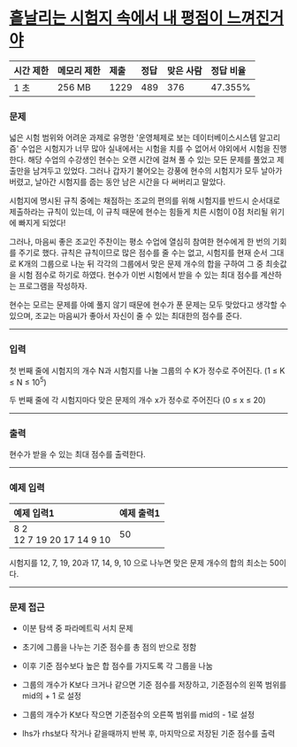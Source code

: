 # [흩날리는 시험지 속에서 내 평점이 느껴진거야](https://www.acmicpc.net/problem/17951)

<div align = center>

| 시간 제한 | 메모리 제한 | 제출 | 정답 | 맞은 사람 | 정답 비율 |
| :-------- | :---------- | :--- | :--- | :-------- | :-------- |
| 1 초      | 256 MB      | 1229 | 489  | 376       | 47.355%   |

</div>

### 문제

넓은 시험 범위와 어려운 과제로 유명한 '운영체제로 보는 데이터베이스시스템 알고리즘' 수업은 시험지가 너무 많아 실내에서는 시험을 치를 수 없어서 야외에서 시험을 진행한다. 해당 수업의 수강생인 현수는 오랜 시간에 걸쳐 풀 수 있는 모든 문제를 풀었고 제출만을 남겨두고 있었다. 그러나 갑자기 불어오는 강풍에 현수의 시험지가 모두 날아가 버렸고, 날아간 시험지를 줍는 동안 남은 시간을 다 써버리고 말았다.

시험지에 명시된 규칙 중에는 채점하는 조교의 편의를 위해 시험지를 반드시 순서대로 제출하라는 규칙이 있는데, 이 규칙 때문에 현수는 힘들게 치른 시험이 0점 처리될 위기에 빠지게 되었다!

그러나, 마음씨 좋은 조교인 주찬이는 평소 수업에 열심히 참여한 현수에게 한 번의 기회를 주기로 했다. 규칙은 규칙이므로 많은 점수를 줄 수는 없고, 시험지를 현재 순서 그대로 K개의 그룹으로 나눈 뒤 각각의 그룹에서 맞은 문제 개수의 합을 구하여 그 중 최솟값을 시험 점수로 하기로 하였다. 현수가 이번 시험에서 받을 수 있는 최대 점수를 계산하는 프로그램을 작성하자.

현수는 모르는 문제를 아예 풀지 않기 때문에 현수가 푼 문제는 모두 맞았다고 생각할 수 있으며, 조교는 마음씨가 좋아서 자신이 줄 수 있는 최대한의 점수를 준다.

---

### 입력

첫 번째 줄에 시험지의 개수 N과 시험지를 나눌 그룹의 수 K가 정수로 주어진다. (1 ≤ K ≤ N ≤ 10<sup>5</sup>)

두 번째 줄에 각 시험지마다 맞은 문제의 개수 x가 정수로 주어진다 (0 ≤ x ≤ 20)

---

### 출력

현수가 받을 수 있는 최대 점수를 출력한다.

---

### 예제 입력

| 예제 입력1                    | 예제 출력1 |
| :---------------------------- | :--------- |
| 8 2<br/>12 7 19 20 17 14 9 10 | 50         |

시험지를 12, 7, 19, 20과 17, 14, 9, 10 으로 나누면 맞은 문제 개수의 합의 최소는 50이다.

---

### 문제 접근

  - 이분 탐색 중 파라메트릭 서치 문제

  - 초기에 그룹을 나누는 기준 점수를 총 점의 반으로 정함

  - 이후 기준 점수보다 높은 합 점수를 가지도록 각 그룹을 나눔

  - 그룹의 개수가 K보다 크거나 같으면 기준 점수를 저장하고, 기준점수의 왼쪽 범위를 mid의 + 1 로 설정

  - 그룹의 개수가 K보다 작으면 기준점수의 오른쪽 범위를 mid의 - 1로 설정

  - lhs가 rhs보다 작거나 같을때까지 반복 후, 마지막으로 저장된 기준 점수를 출력